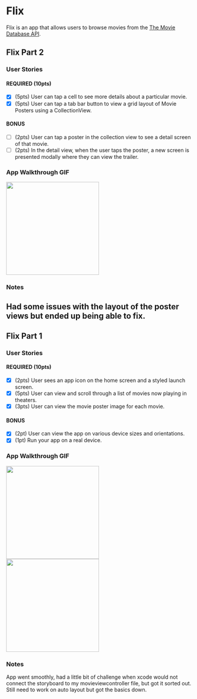 # Flix

Flix is an app that allows users to browse movies from the [The Movie Database API](http://docs.themoviedb.apiary.io/#).

## Flix Part 2

### User Stories

#### REQUIRED (10pts)
- [x] (5pts) User can tap a cell to see more details about a particular movie.
- [x] (5pts) User can tap a tab bar button to view a grid layout of Movie Posters using a CollectionView.

#### BONUS
- [ ] (2pts) User can tap a poster in the collection view to see a detail screen of that movie.
- [ ] (2pts) In the detail view, when the user taps the poster, a new screen is presented modally where they can view the trailer.

### App Walkthrough GIF

<img src= https://github.com/mattmo22/flix/blob/master/flixGifpt2.gif width=250><br>

### Notes
Had some issues with the layout of the poster views but ended up being able to fix.
---

## Flix Part 1

### User Stories

#### REQUIRED (10pts)
- [x] (2pts) User sees an app icon on the home screen and a styled launch screen.
- [x] (5pts) User can view and scroll through a list of movies now playing in theaters.
- [x] (3pts) User can view the movie poster image for each movie.

#### BONUS
- [x] (2pt) User can view the app on various device sizes and orientations.
- [x] (1pt) Run your app on a real device.

### App Walkthrough GIF

<img src="https://github.com/mattmo22/flix/blob/master/flixGif.gif" width=250><br>
<img src="http://g.recordit.co/VmgH5QuWSf.gif" width=250><br>


### Notes
App went smoothly, had a little bit of challenge when xcode would not connect the storyboard to my movieviewcontroller file, but got it sorted out. Still need to work on auto layout but got the basics down. 
